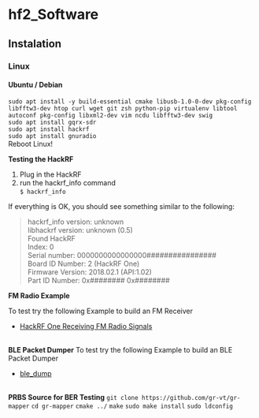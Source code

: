 # hf2_Software

## Instalation

### Linux
#### Ubuntu / Debian
`sudo apt install -y build-essential cmake libusb-1.0-0-dev pkg-config libfftw3-dev htop curl wget git zsh python-pip virtualenv libtool autoconf pkg-config libxml2-dev vim ncdu libfftw3-dev swig`<br>
`sudo apt install gqrx-sdr`<br>
`sudo apt install hackrf`<br>
`sudo apt install gnuradio`<br>
Reboot Linux!

**Testing the HackRF**

1. Plug in the HackRF
2. run the hackrf_info command<br>
`$ hackrf_info`

If everything is OK, you should see something similar to the following:

> hackrf_info version: unknown<br>
> libhackrf version: unknown (0.5)<br>
> Found HackRF<br>
> Index: 0<br>
> Serial number: 0000000000000000################<br>
> Board ID Number: 2 (HackRF One)<br>
> Firmware Version: 2018.02.1 (API:1.02)<br>
> Part ID Number: 0x######## 0x########<br>

**FM Radio Example**

To test try the following Example to build an FM Receiver
* [HackRF One Receiving FM Radio Signals](https://www.youtube.com/watch?v=ye8wFVPF4wI)
<br><br>

**BLE Packet Dumper**
To test try the following Example to build an BLE Packet Dumper
* [ble_dump](https://github.com/drtyhlpr/ble_dump)
<br><br>

**PRBS Source for BER Testing**
`git clone https://github.com/gr-vt/gr-mapper`
`cd gr-mapper`
`cmake ../`
`make`
`sudo make install`
`sudo ldconfig`


 
